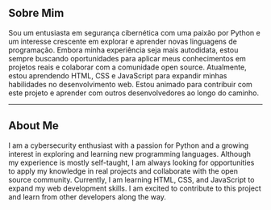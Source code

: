 ## Sobre Mim

Sou um entusiasta em segurança cibernética com uma paixão por Python e um interesse crescente em explorar e aprender novas linguagens de programação. Embora minha experiência seja mais autodidata, estou sempre buscando oportunidades para aplicar meus conhecimentos em projetos reais e colaborar com a comunidade open source. Atualmente, estou aprendendo HTML, CSS e JavaScript para expandir minhas habilidades no desenvolvimento web. Estou animado para contribuir com este projeto e aprender com outros desenvolvedores ao longo do caminho.

---

## About Me

I am a cybersecurity enthusiast with a passion for Python and a growing interest in exploring and learning new programming languages. Although my experience is mostly self-taught, I am always looking for opportunities to apply my knowledge in real projects and collaborate with the open source community. Currently, I am learning HTML, CSS, and JavaScript to expand my web development skills. I am excited to contribute to this project and learn from other developers along the way.
